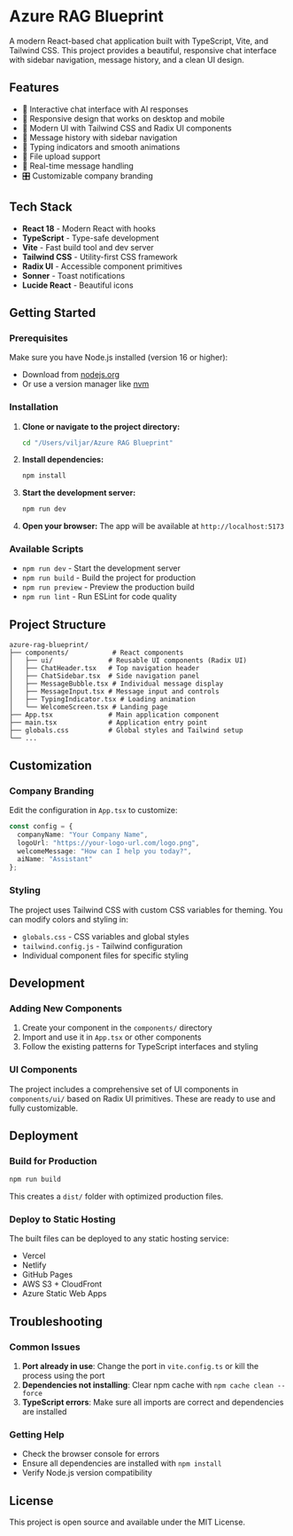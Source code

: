 # Azure RAG Blueprint

A modern React-based chat application built with TypeScript, Vite, and Tailwind CSS. This project provides a beautiful, responsive chat interface with sidebar navigation, message history, and a clean UI design.

## Features

- 🤖 Interactive chat interface with AI responses
- 📱 Responsive design that works on desktop and mobile
- 🎨 Modern UI with Tailwind CSS and Radix UI components
- 📝 Message history with sidebar navigation
- 🎯 Typing indicators and smooth animations
- 📁 File upload support
- 🔄 Real-time message handling
- 🎛️ Customizable company branding

## Tech Stack

- **React 18** - Modern React with hooks
- **TypeScript** - Type-safe development
- **Vite** - Fast build tool and dev server
- **Tailwind CSS** - Utility-first CSS framework
- **Radix UI** - Accessible component primitives
- **Sonner** - Toast notifications
- **Lucide React** - Beautiful icons

## Getting Started

### Prerequisites

Make sure you have Node.js installed (version 16 or higher):
- Download from [nodejs.org](https://nodejs.org/)
- Or use a version manager like [nvm](https://github.com/nvm-sh/nvm)

### Installation

1. **Clone or navigate to the project directory:**
   ```bash
   cd "/Users/viljar/Azure RAG Blueprint"
   ```

2. **Install dependencies:**
   ```bash
   npm install
   ```

3. **Start the development server:**
   ```bash
   npm run dev
   ```

4. **Open your browser:**
   The app will be available at `http://localhost:5173`

### Available Scripts

- `npm run dev` - Start the development server
- `npm run build` - Build the project for production
- `npm run preview` - Preview the production build
- `npm run lint` - Run ESLint for code quality

## Project Structure

```
azure-rag-blueprint/
├── components/           # React components
│   ├── ui/              # Reusable UI components (Radix UI)
│   ├── ChatHeader.tsx   # Top navigation header
│   ├── ChatSidebar.tsx  # Side navigation panel
│   ├── MessageBubble.tsx # Individual message display
│   ├── MessageInput.tsx # Message input and controls
│   ├── TypingIndicator.tsx # Loading animation
│   └── WelcomeScreen.tsx # Landing page
├── App.tsx              # Main application component
├── main.tsx             # Application entry point
├── globals.css          # Global styles and Tailwind setup
└── ...
```

## Customization

### Company Branding

Edit the configuration in `App.tsx` to customize:

```typescript
const config = {
  companyName: "Your Company Name",
  logoUrl: "https://your-logo-url.com/logo.png",
  welcomeMessage: "How can I help you today?",
  aiName: "Assistant"
};
```

### Styling

The project uses Tailwind CSS with custom CSS variables for theming. You can modify colors and styling in:

- `globals.css` - CSS variables and global styles
- `tailwind.config.js` - Tailwind configuration
- Individual component files for specific styling

## Development

### Adding New Components

1. Create your component in the `components/` directory
2. Import and use it in `App.tsx` or other components
3. Follow the existing patterns for TypeScript interfaces and styling

### UI Components

The project includes a comprehensive set of UI components in `components/ui/` based on Radix UI primitives. These are ready to use and fully customizable.

## Deployment

### Build for Production

```bash
npm run build
```

This creates a `dist/` folder with optimized production files.

### Deploy to Static Hosting

The built files can be deployed to any static hosting service:
- Vercel
- Netlify
- GitHub Pages
- AWS S3 + CloudFront
- Azure Static Web Apps

## Troubleshooting

### Common Issues

1. **Port already in use**: Change the port in `vite.config.ts` or kill the process using the port
2. **Dependencies not installing**: Clear npm cache with `npm cache clean --force`
3. **TypeScript errors**: Make sure all imports are correct and dependencies are installed

### Getting Help

- Check the browser console for errors
- Ensure all dependencies are installed with `npm install`
- Verify Node.js version compatibility

## License

This project is open source and available under the MIT License.

